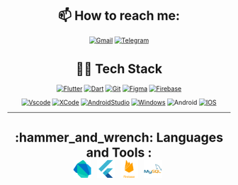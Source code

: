 <h1 align="center">📫 How to reach me: </h1>

<div align="center">
  
[![Gmail](https://img.shields.io/badge/Gmail-D14836?style=for-the-badge&logo=gmail&logoColor=white)](https://oleg.pak1996@gmail.com)
[![Telegram](https://img.shields.io/badge/-Telegram-0088cc?style=for-the-badge&logo=Telegram&logoColor=white)](https://t.me/Oleg_Park)

</div>

<h1 align="center">👨‍💻 Tech Stack</h1>

<div align="center">

[![Flutter](https://img.shields.io/badge/flutter-44D0FA?logo=flutter&style=for-the-badge&logoColor=white)](https://flutter.dev/)
[![Dart](https://img.shields.io/badge/Dart-30B7F3?logo=dart&style=for-the-badge&logoColor=white)](https://dart.dev/)
[![Git](https://img.shields.io/badge/git-20232A?style=for-the-badge&logo=git)](https://git-scm.com/)
[![Figma](https://img.shields.io/badge/Figma-white?logo=figma&style=for-the-badge)](https://www.figma.com/)
[![Firebase](https://img.shields.io/badge/firebase-white?logo=firebase&style=for-the-badge)](https://firebase.google.com/)

</div>

<div align="center">

[![Vscode](https://img.shields.io/badge/Vscode-20232A?style=for-the-badge&logo=visualstudio)](https://code.visualstudio.com/)
[![XCode](https://img.shields.io/badge/Xcode-007ACC?style=for-the-badge&logo=Xcode&logoColor=white)](https://developer.apple.com/xcode/)
[![AndroidStudio](https://img.shields.io/badge/android%20studio-346ac1?style=for-the-badge&logo=android%20studio&logoColor=white)](https://github.com/OlegPark)
[![Windows](https://img.shields.io/badge/Windows-20232A?style=for-the-badge&logo=windows)](https://github.com/OlegPark)
![Android](https://img.shields.io/badge/Android-3DDC84?style=for-the-badge&logo=android&logoColor=white)
[![IOS](https://img.shields.io/badge/iOS-000000?style=for-the-badge&logo=ios&logoColor=white)](https://github.com/OlegPark)

</div>


---

<h1 align="center"> :hammer_and_wrench: Languages and Tools :

<div align="center">
  <img src="https://github.com/devicons/devicon/blob/master/icons/dart/dart-original.svg" title="Dart" alt="Dart" width="40" height="40"/>&nbsp;
  <img src="https://github.com/devicons/devicon/blob/master/icons/flutter/flutter-original.svg" title="Flutter" alt="Flutter" width="40" height="40"/>&nbsp;
  <img src="https://github.com/devicons/devicon/blob/master/icons/firebase/firebase-plain-wordmark.svg" title="Firebase" alt="Firebase" width="40" height="40"/>&nbsp;
  <img src="https://github.com/devicons/devicon/blob/master/icons/mysql/mysql-original-wordmark.svg" title="MySQL"  alt="MySQL" width="40" height="40"/>&nbsp;
</div>
